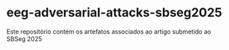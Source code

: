 # eeg-adversarial-attacks-sbseg2025
 Este repositório contém os artefatos associados ao artigo submetido ao SBSeg 2025
